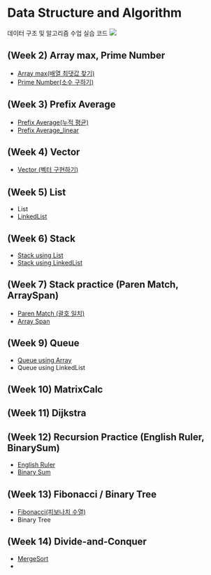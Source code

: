 # Data Structure and Algorithm
데이터 구조 및 알고리즘 수업 실습 코드 <img src="https://img.shields.io/badge/Google Colab-black?style=flat&logo=Google Colab&logoColor=F9AB00"/> 

## (Week 2) Array max, Prime Number
- [Array max(배열 최댓값 찾기)](Code/ArrayMax.ipynb)
- [Prime Number(소수 구하기)](Code/PrimeNumber.ipynb)
## (Week 3) Prefix Average
- [Prefix Average(누적 평균)](Code/prefixAverage.ipynb)
- [Prefix Average_linear](Code/prefixAverage_linear.ipynb)
## (Week 4) Vector
- [Vector (벡터 구현하기)](Code/MyVector.ipynb)
## (Week 5) List
- List
- [LinkedList](Code/LinkedList.ipynb)
## (Week 6) Stack
- [Stack using List](Code/Stack.ipynb)
- [Stack using LinkedList](Code/LinkedLStack.ipynb)
## (Week 7) Stack practice (Paren Match, ArraySpan)
- [Paren Match (괄호 일치)](Code/ParenMatch.ipynb)
- [Array Span](Code/ArraySpan.ipynb)
## (Week 9) Queue
- [Queue using Array](Code/Queue.ipynb)
- Queue using LinkedList
## (Week 10) MatrixCalc
## (Week 11) Dijkstra
## (Week 12) Recursion Practice (English Ruler, BinarySum)
- [English Ruler](Code/EnglishRuler.ipynb)
- [Binary Sum](Code/BinarySum.ipynb)
## (Week 13) Fibonacci / Binary Tree
- [Fibonacci(피보나치 수열)](Code/Fibonacci.ipynb)
- Binary Tree
## (Week 14) Divide-and-Conquer
- [MergeSort](Code/MergeSort.ipynb)
- 





